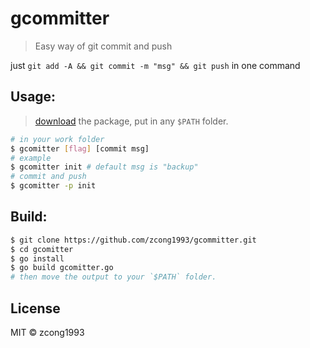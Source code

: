 # gcommitter

> Easy way of git commit and push

just `git add -A && git commit -m "msg" && git push` in one command

## Usage:
> [download](https://github.com/zcong1993/gcommitter/releases) the package, put in any `$PATH` folder.
```bash
# in your work folder
$ gcomitter [flag] [commit msg]
# example
$ gcomitter init # default msg is "backup"
# commit and push
$ gcomitter -p init
```

## Build:

```bash
$ git clone https://github.com/zcong1993/gcommitter.git
$ cd gcomitter
$ go install
$ go build gcomitter.go
# then move the output to your `$PATH` folder.
```

## License

MIT &copy; zcong1993
